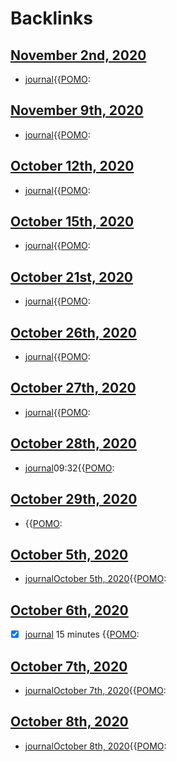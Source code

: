 
# Backlinks
## [November 2nd, 2020](<November 2nd, 2020.md>)
- [journal](<journal.md>){{[POMO](<POMO.md>):

## [November 9th, 2020](<November 9th, 2020.md>)
- [journal](<journal.md>){{[POMO](<POMO.md>):

## [October 12th, 2020](<October 12th, 2020.md>)
- [journal](<journal.md>){{[POMO](<POMO.md>):

## [October 15th, 2020](<October 15th, 2020.md>)
- [journal](<journal.md>){{[POMO](<POMO.md>):

## [October 21st, 2020](<October 21st, 2020.md>)
- [journal](<journal.md>){{[POMO](<POMO.md>):

## [October 26th, 2020](<October 26th, 2020.md>)
- [journal](<journal.md>){{[POMO](<POMO.md>):

## [October 27th, 2020](<October 27th, 2020.md>)
- [journal](<journal.md>){{[POMO](<POMO.md>):

## [October 28th, 2020](<October 28th, 2020.md>)
- [journal](<journal.md>)09:32{{[POMO](<POMO.md>):

## [October 29th, 2020](<October 29th, 2020.md>)
- {{[POMO](<POMO.md>):

## [October 5th, 2020](<October 5th, 2020.md>)
- [journal](<journal.md>)[October 5th, 2020](<October 5th, 2020.md>){{[POMO](<POMO.md>):

## [October 6th, 2020](<October 6th, 2020.md>)
- [x] [journal](<journal.md>) 15 minutes {{[POMO](<POMO.md>):

## [October 7th, 2020](<October 7th, 2020.md>)
- [journal](<journal.md>)[October 7th, 2020](<October 7th, 2020.md>){{[POMO](<POMO.md>):

## [October 8th, 2020](<October 8th, 2020.md>)
- [journal](<journal.md>)[October 8th, 2020](<October 8th, 2020.md>){{[POMO](<POMO.md>):

